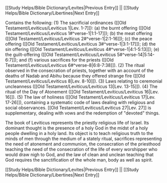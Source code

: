 [[Study Helps/Bible Dictionary/Levites|Previous Entry]]  ||  [[Study Helps/Bible Dictionary/Libertines|Next Entry]]

 Contains the following: (1) The sacrificial ordinances ([[Old Testament/Leviticus/Leviticus 1|Lev. 1-7]]): (a) the burnt offering ([[Old Testament/Leviticus/Leviticus 1#^verse-1|1:1-17]]); (b) the meat offering ([[Old Testament/Leviticus/Leviticus 2#^verse-1|2:1-16]]); (c) the peace offering ([[Old Testament/Leviticus/Leviticus 3#^verse-1|3:1-17]]); (d) the sin offering ([[Old Testament/Leviticus/Leviticus 4#^verse-1|4:1-5:13]]); (e) the guilt-offering ([[Old Testament/Leviticus/Leviticus 5#^verse-14|5:14-6:7]]); and (f) various sacrifices for the priests ([[Old Testament/Leviticus/Leviticus 6#^verse-8|6:8-7:38]]). (2) The ritual observed in the consecration of priests, together with an account of the deaths of Nadab and Abihu because they offered strange fire ([[Old Testament/Leviticus/Leviticus 8|Lev. 8-10]]). (3) Laws relating to ceremonial uncleanness ([[Old Testament/Leviticus/Leviticus 13|Lev. 13-15]]). (4) The ritual of the Day of Atonement ([[Old Testament/Leviticus/Leviticus 16|Lev. 16]]). (5) The law of holiness ([[Old Testament/Leviticus/Leviticus 17|Lev. 17-26]]), containing a systematic code of laws dealing with religious and social observances. [[Old Testament/Leviticus/Leviticus 27|Lev. 27]] is supplementary, dealing with vows and the redemption of "devoted" things.

 The book of Leviticus represents the priestly religious life of Israel. Its dominant thought is the presence of a holy God in the midst of a holy people dwelling in a holy land. Its object is to teach religious truth to the minds of men through the medium of a stately ritual, sacrifices representing the need of atonement and communion, the consecration of the priesthood teaching the need of the consecration of the life of every worshipper who would draw nigh to God, and the law of clean and unclean teaching that God requires the sanctification of the whole man, body as well as spirit.

[[Study Helps/Bible Dictionary/Levites|Previous Entry]]  ||  [[Study Helps/Bible Dictionary/Libertines|Next Entry]]